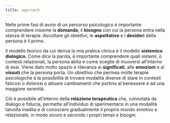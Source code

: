 ```yaml
---
title: approach
---
```


Nelle prime fasi di avvio di un percorso psicologico è importante comprendere insieme la **domanda**, il **bisogno** con cui la persona entra nella stanza di terapia. Ascoltare gli obiettivi, le **aspettative** e i **desideri** della persona è il primo.

Il modello teorico da cui deriva la mia pratica clinica è il modello **sistemico dialogico**. Come dice la parola, è importante comprendere quali sistemi, o contesti relazionali, la persona abita e come sceglie di muoversi all’interno di essi. Viene dato molto spazio e rilevanza ai **significati**, alle **emozioni** e ai **vissuti** che la persona porta. Un obiettivo che permea molte terapie psicologiche è la possibilità di trovare modalità diverse di stare in contesti faticosi o dolorosi o attuare cambiamenti che portino al benessere e ad una maggiore serenità.

Ciò è possibile all’interno della **relazione terapeutica** che, connotata da dialogo e fiducia, permette all’individuo di sperimentarsi in una modalità talvolta inedita e di conoscere gradualmente il proprio mondo emotivo e relazionale, in modo sicuro e secondo i propri tempi e bisogni.
